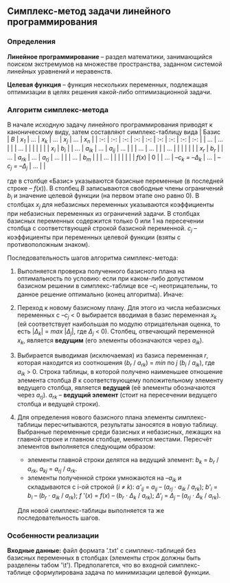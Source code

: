## Симплекс-метод задачи линейного программирования

### Определения
**Линейное программирование** – раздел математики, занимающийся поиском экстремумов на множестве пространства,
заданном системой линейных уравнений и неравенств.

**Целевая функция** – функция нескольких переменных, подлежащая оптимизации в целях решения какой-либо оптимизационной задачи.

### Алгоритм симплекс-метода
В начале исходную задачу линейного программирования приводят к каноническому виду, затем составляют симплекс-таблицу вида
| Базис | *B* | *x<sub>1</sub>* | ... | *x<sub>k</sub>* | ... | *x<sub>j</sub>* | ... | *x<sub>n</sub>* |
| :-: | :-: | :-: | :-: | :-: | :-: | :-: | :-: | :-: |
| ... | ... |     |     | ... |     |     |     |     |     |
| *x<sub>i</sub>* | *b<sub>i</sub>* |     | ... | *a<sub>ik</sub>* | ... | *a<sub>ij</sub>* | ... |     |
| ... | ... |     |     | ... |     |     |     |     |     |
| *x<sub>r</sub>* | *b<sub>r</sub>* |     | ... | *a<sub>rk</sub>* | ... | *a<sub>rj</sub>* | ... |     |
| ... | *b<sub>m</sub>* |     |     | ... |     |     |     |     |     |
| *f*(*x*) | 0 |     | ... | *–c<sub>k</sub> = –Δ<sub>k</sub>* | ... | *–c<sub>j</sub> = –Δ<sub>j</sub>* | ... |     |

где в столбце «Базис» указываются базисные переменные (в последней строке – *f*(*x*)).
В столбец *B* записываются свободные члены ограничений *b<sub>i</sub>* и значение целевой функции (на первом этапе оно равно 0).
В столбцах *x<sub>j</sub>* для небазисных переменных указываются коэффициенты при небазисных переменных из ограничений задачи.
В столбцах базисных переменных содержится только 0 или 1 на пересечении столбца с соответствующей строкой базисной переменной.
*c<sub>j</sub>* – коэффициенты при переменных целевой функции (взяты с противоположным знаком).

Последовательность шагов алгоритма симплекс-метода:
1. Выполняется проверка полученного базисного плана на оптимальность по условию: если при каком-либо допустимом базисном решении в симплекс-таблице все *–c<sub>j</sub>* неотрицательны, то данное решение оптимально (конец алгоритма). Иначе:
2. Переход к новому базисному плану. Для этого из числа небазисных переменных с *–c<sub>j</sub>* < 0 выбирается вводимая в базис переменная *x<sub>k</sub>* (ей соответствует наибольшая по модулю отрицательная оценка, то есть |*Δ<sub>k</sub>*| = *max* |*Δ<sub>j</sub>*|, где *Δ<sub>j</sub>* < 0). Столбец, отвечающий переменной *x<sub>k</sub>*, является **ведущим** (его элементы обозначаются через *a<sub>ik</sub>*).
3. Выбирается выводимая (исключаемая) из базиса переменная *r*, которая находится из соотношения (*b<sub>r</sub>* / *a<sub>rk</sub>*) = *min* по *j* (*b<sub>i</sub>* / *a<sub>ik</sub>*), где *a<sub>ik</sub>* > 0. Строка таблицы, в которой получено наименьшее отношение элемента столбца *В* к соответствующему положительному элементу ведущего столбца, является **ведущей** (её элементы обозначаются через *a<sub>rj</sub>*). *a<sub>rk</sub>* – **ведущий элемент** (стоит на пересечении ведущего столбца и ведущей строки).
4. Для определения нового базисного плана элементы симплекс-таблицы пересчитываются, результаты заносятся в новую таблицу. Выбранные переменные среди базисных и небазисных, лежащих на главной строке и главном столбце, меняются местами. Пересчёт элементов выполняется следующим образом:
    * элементы главной строки делятся на ведущий элемент: *b<sub>k</sub>* = *b<sub>r</sub>* / *a<sub>rk</sub>*, *a<sub>kj</sub>* = *a<sub>rj</sub>* / *a<sub>rk</sub>*.
    * элементы полученной строки умножаются на *–a<sub>ik</sub>* и складываются с i-ой строкой (*i ≠ k*): *a'<sub>ij</sub>* = *a<sub>ij</sub>* – (*a<sub>rj</sub>* ⋅ *a<sub>ik</sub>* / *a<sub>rk</sub>*); *b'<sub>i</sub>* = *b<sub>i</sub>* – (*b<sub>r</sub>* ⋅ *a<sub>ik</sub>* / *a<sub>rk</sub>*); *f* '(*x*) = *f*(*x*) – (*b<sub>r</sub>* ⋅ *Δ<sub>k</sub>* / *a<sub>rk</sub>*); *Δ'<sub>j</sub>* = *Δ<sub>j</sub>* – (*a<sub>rj</sub>* ⋅ *Δ<sub>k</sub>* / *a<sub>rk</sub>*).
    
    Для новой симплекс-таблицы выполняется та же последовательность шагов.

### Особенности реализации
**Входные данные:** файл формата '.txt' с симплекс-таблицей без базисных переменных в столбцах (элементы строк должны быть разделены табом '\t'). Предполагется, что во входной симплекс-таблице сформулирована задача по минимизации целевой функции.
